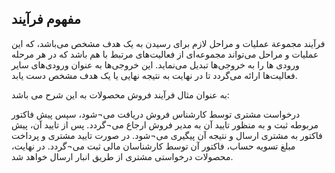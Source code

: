 ## مفهوم فرآیند

فرآیند مجموعة عملیات و مراحل لازم برای رسیدن به یک هدف مشخص می‌باشد، که این عملیات و مراحل می‌تواند مجموعه‌ای از فعالیت‌های مرتبط با هم باشد که در هر مرحله ورودی ها را  به خروجی‌ها تبدیل می‌نماید. این خروجی‌ها به عنوان ورودی‌های سایر فعالیت‌ها ارائه می‌گردد تا در نهایت به نتیجه نهایی یا یک هدف مشخص دست یابد.

به عنوان مثال فرآیند فروش محصولات به این شرح می باشد: 

درخواست مشتری توسط کارشناس فروش دریافت می¬شود، سپس پیش فاکتور مربوطه ثبت و به منظور تایید آن به مدیر فروش ارجاع می¬گردد. پس از تایید آن، پیش فاکتور به مشتری ارسال و نتیجه آن پیگیری می¬شود. در صورت تایید مشتری و پرداخت مبلغ تسویه حساب، فاکتور آن توسط کارشناسان مالی ثبت می¬گردد. در نهایت، محصولات درخواستی مشتری از طریق انبار ارسال خواهد شد.